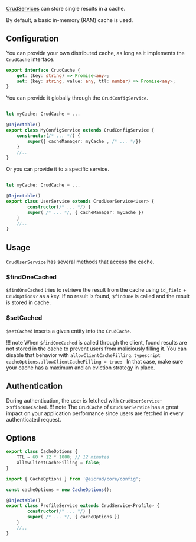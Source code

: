 [CrudServices](./definition.md) can store single results in a cache.

By default, a basic in-memory (RAM) cache is used.

## Configuration

You can provide your own distributed cache, as long as it implements the `CrudCache` interface.

```typescript
export interface CrudCache {
    get: (key: string) => Promise<any>;
    set: (key: string, value: any, ttl: number) => Promise<any>;
}
```

You can provide it globally through the `CrudConfigService`.

```typescript title="eicrud.config.service.ts"

let myCache: CrudCache = ...

@Injectable()
export class MyConfigService extends CrudConfigService {
    constructor(/* ... */) {
        super({ cacheManager: myCache , /* ... */})
    }
    //..
}
```

Or you can provide it to a specific service.

```typescript title="user.service.ts"

let myCache: CrudCache = ...

@Injectable()
export class UserService extends CrudUserService<User> {
        constructor(/* ... */) {
        super( /* ... */, { cacheManager: myCache })
    }
    //..
}
```

## Usage

`CrudUserService` has several methods that access the cache.

### $findOneCached
`$findOneCached` tries to retrieve the result from the cache using `id_field` + `CrudOptions?` as a key.
If no result is found, `$findOne` is called and the result is stored in cache.

### $setCached
`$setCached` inserts a given entity into the `CrudCache`.

!!! note
    When `$findOneCached` is called through the client, found results are not stored in the cache to prevent users from maliciously filling it. You can disable that behavior with `allowClientCacheFilling`.
    ```typescript 
    cacheOptions.allowClientCacheFilling = true;
    ```
    In that case, make sure your cache has a maximum and an eviction strategy in place.
    

## Authentication

During authentication, the user is fetched with `CrudUserService`->`$findOneCached`.
!!! note
    The `CrudCache` of `CrudUserService` has a great impact on your application performance since users are fetched in every authenticated request.

## Options

```typescript
export class CacheOptions {
    TTL = 60 * 12 * 1000; // 12 minutes
    allowClientCacheFilling = false;
}

```
```typescript title="profile.service.ts"
import { CacheOptions } from '@eicrud/core/config';

const cacheOptions = new CacheOptions();

@Injectable()
export class ProfileService extends CrudService<Profile> {
        constructor(/* ... */) {
        super( /* ... */, { cacheOptions })
    }
    //..
}
```